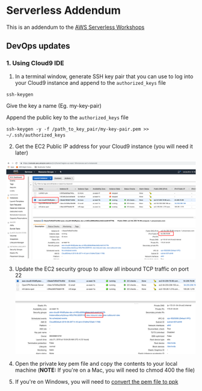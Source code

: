 # Serverless Addendum

This is an addendum to the [AWS Serverless Workshops](https://github.com/aws-samples/aws-serverless-workshops)

## DevOps updates

### 1.  Using Cloud9 IDE

1. In a terminal window, generate SSH key pair that you can use to log into your Cloud9 instance and append to the `authorized_keys` file


  ```
ssh-keygen  
```
Give the key a name (Eg. my-key-pair)


Append the public key to the `authorized_keys` file
```
ssh-keygen -y -f /path_to_key_pair/my-key-pair.pem >> ~/.ssh/authorized_keys

  ```
  
  
2. Get the EC2 Public IP address for your Cloud9 instance (you will need it later)
 

![EC2 IP](images/c9-ec2ip.png)


3. Update the EC2 security group to allow all inbound  TCP traffic on port 22
 ![EC2 Security Group](images/c9-ec2sg.png)

4.  Open the private key pem file and copy the contents to your local machine (**NOTE:** If you're on a Mac, you will need to chmod 400 the file)
5.  If you're on Windows, you will need to [convert the pem file to ppk](https://aws.amazon.com/premiumsupport/knowledge-center/convert-pem-file-into-ppk/) 
 
